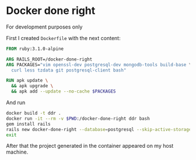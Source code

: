# Docker done right

For development purposes only

First I created `Dockerfile` with the next content:

```Dockerfile
FROM ruby:3.1.0-alpine

ARG RAILS_ROOT=/docker-done-right
ARG PACKAGES="vim openssl-dev postgresql-dev mongodb-tools build-base \
  curl less tzdata git postgresql-client bash"

RUN apk update \
  && apk upgrade \
  && apk add --update --no-cache $PACKAGES
```

And run
```bash
docker build -t ddr .
docker run -it --rm -v $PWD:/docker-done-right ddr bash
gem install rails
rails new docker-done-right --database=postgresql --skip-active-storage --skip-action-cable --skip-test --skip-system-test --api
exit
```

After that the project generated in the container appeared on my host machine.
